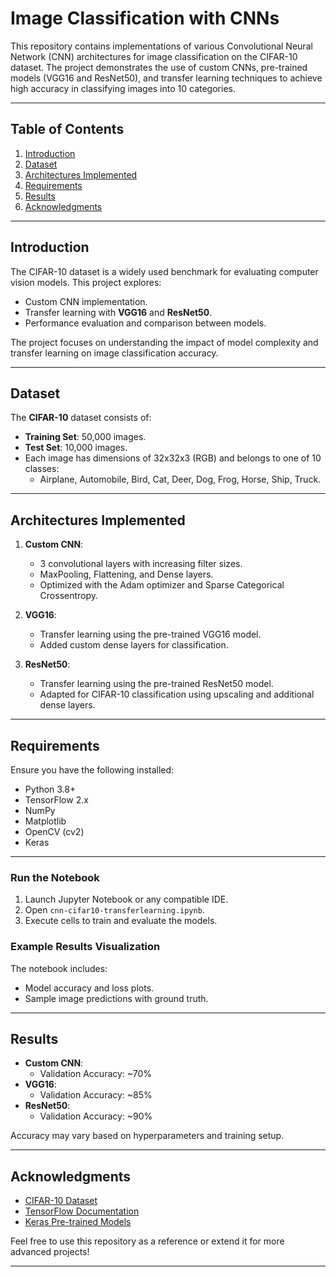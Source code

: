 # Image Classification with CNNs 

This repository contains implementations of various Convolutional Neural Network (CNN) architectures for image classification on the CIFAR-10 dataset. The project demonstrates the use of custom CNNs, pre-trained models (VGG16 and ResNet50), and transfer learning techniques to achieve high accuracy in classifying images into 10 categories.

---

## Table of Contents
1. [Introduction](#introduction)  
2. [Dataset](#dataset)  
3. [Architectures Implemented](#architectures-implemented)  
4. [Requirements](#requirements)   
5. [Results](#results)  
6. [Acknowledgments](#acknowledgments)

---

## Introduction
The CIFAR-10 dataset is a widely used benchmark for evaluating computer vision models. This project explores:
- Custom CNN implementation.
- Transfer learning with **VGG16** and **ResNet50**.
- Performance evaluation and comparison between models.

The project focuses on understanding the impact of model complexity and transfer learning on image classification accuracy.

---

## Dataset
The **CIFAR-10** dataset consists of:
- **Training Set**: 50,000 images.
- **Test Set**: 10,000 images.
- Each image has dimensions of 32x32x3 (RGB) and belongs to one of 10 classes:
  - Airplane, Automobile, Bird, Cat, Deer, Dog, Frog, Horse, Ship, Truck.

---

## Architectures Implemented
1. **Custom CNN**:
   - 3 convolutional layers with increasing filter sizes.
   - MaxPooling, Flattening, and Dense layers.
   - Optimized with the Adam optimizer and Sparse Categorical Crossentropy.

2. **VGG16**:
   - Transfer learning using the pre-trained VGG16 model.
   - Added custom dense layers for classification.

3. **ResNet50**:
   - Transfer learning using the pre-trained ResNet50 model.
   - Adapted for CIFAR-10 classification using upscaling and additional dense layers.

---

## Requirements
Ensure you have the following installed:
- Python 3.8+
- TensorFlow 2.x
- NumPy
- Matplotlib
- OpenCV (cv2)
- Keras


---



### Run the Notebook
1. Launch Jupyter Notebook or any compatible IDE.
2. Open `cnn-cifar10-transferlearning.ipynb`.
3. Execute cells to train and evaluate the models.

### Example Results Visualization
The notebook includes:
- Model accuracy and loss plots.
- Sample image predictions with ground truth.

---

## Results
- **Custom CNN**:
  - Validation Accuracy: ~70%
- **VGG16**:
  - Validation Accuracy: ~85%
- **ResNet50**:
  - Validation Accuracy: ~90%

Accuracy may vary based on hyperparameters and training setup.

---

## Acknowledgments
- [CIFAR-10 Dataset](https://www.cs.toronto.edu/~kriz/cifar.html)
- [TensorFlow Documentation](https://www.tensorflow.org/)
- [Keras Pre-trained Models](https://keras.io/api/applications/)

Feel free to use this repository as a reference or extend it for more advanced projects!

--- 
